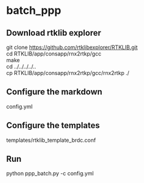 # batch_ppp

## Download rtklib explorer
git clone https://github.com/rtklibexplorer/RTKLIB.git  
cd RTKLIB/app/consapp/rnx2rtkp/gcc  
make  
cd ../../../../..  
cp RTKLIB/app/consapp/rnx2rtkp/gcc/rnx2rtkp ./  

## Configure the markdown
config.yml  

## Configure the templates
templates/rtklib_template_brdc.conf  

## Run
python ppp_batch.py -c config.yml  
